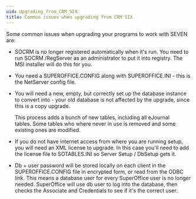 ```yaml
---
uid: Upgrading_from_CRM_SIX
title: Common issues when upgrading from CRM SIX
---
```


Some common issues when upgrading your programs to work with SEVEN are:

-   SOCRM is no longer registered automatically when it's run.
    You need to run SOCRM /RegServer as an administrator to put it into registry. The MSI installer will do this for you.
-   You need a SUPEROFFICE.CONFIG along with SUPEROFFICE.INI - this is the NetServer config file.
-   <span id="result_box" class="long_text"><span title="" style="BACKGROUND-COLOR: #fff" qc="You will need a new, empty, but correctly set up the database instance to convert into - your old database is not affected by the upgrade, since this is a copy upgrade." pc="Du vil trenge en ny, tom, men riktig satt opp database instans å konvertere inn i - din gamle database blir ikke berørt av oppgraderingen, siden dette er en kopierings-oppgradering." closure_uid_lxzxgl="40">You will need a new, empty, but correctly set up the database instance to convert into - your old database is not affected by the upgrade, since this is a copy upgrade.</span></span>

    <span id="result_box" class="long_text">This process adds a bunch of new tables, including all eJournal tables. Some tables who where never in use is removed and some existing ones are modified.</span>

-   <span class="long_text"><span title="" qc="&quot;If you do not have internet access from where you are running setup, you will need an XML license to upgrade." pc="&quot; Hvis du ikke har internett tilgjengelig fra der du kjører setup, så vil du trenge en XML lisensfil for å oppgradere." closure_uid_lxzxgl="41">If you do not have internet access from where you are running setup, you will need an XML license to upgrade. In this case you'll need to add the</span> <span title="" qc="The license file indicates you SOTABLES.INI so Server Setup / DbSetup obtain it." pc="Lisensfilen angir du i SOTABLES.INI slik at ServerSetup/DbSetup får tak i den." closure_uid_lxzxgl="42">license file to SOTABLES.INI so Server Setup / DbSetup gets it.</span></span>
-   <span class="long_text"><span title="" style="BACKGROUND-COLOR: #fff" qc="&quot;Db + user password will be stored locally on each client in encrypted form, or read from the ODBC link." pc="&quot; Db user + password vil lagres lokalt på hver klient i kryptert form, eventuelt leses fra ODBC koblingen." closure_uid_lxzxgl="43">Db + user password will be stored locally on each client in the SUPEROFFICE.CONFIG file in encrypted form, or read from the ODBC link.
    </span><span title="" style="BACKGROUND-COLOR: #fff" qc="(Encryption not implemented yet)." pc="(kryptering Ikke implementert ennå)." closure_uid_lxzxgl="44">
    </span><span title="" qc="m.a.o." pc="m.a.o." closure_uid_lxzxgl="45">This means a</span> <span title="" style="BACKGROUND-COLOR: #fff" qc="required database users for every super-office users." pc="kreves ikke database brukere for alle superoffice brukere." closure_uid_lxzxgl="46">database user for every SuperOffice user is no longer needed.
    </span><span title="" style="BACKGROUND-COLOR: #fff" qc="SuperOffice will use dbus to log into the database, then checks the Associate and Credentials to see if the correct user." pc="SuperOffice vil bruke dbuser for å logge seg på databasen, så sjekker den Associate og Credentials for å se om det er riktig bruker." closure_uid_lxzxgl="47">SuperOffice will use db user to log into the database, then checks the Associate and Credentials to see if it's the correct user.</span></span>